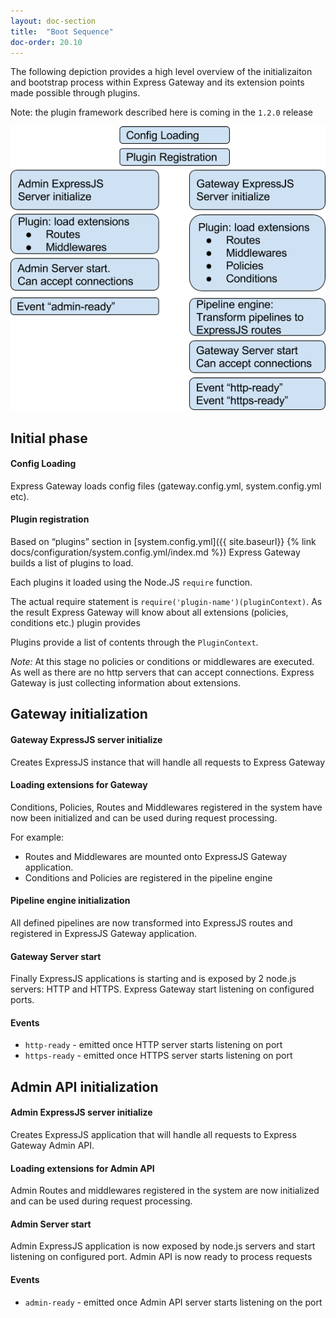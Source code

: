 ```yaml
---
layout: doc-section
title:  "Boot Sequence"
doc-order: 20.10
---
```


The following depiction provides a high level overview of the initializaiton and bootstrap process within Express Gateway and its extension points made possible through plugins.

Note: the plugin framework described here is coming in the `1.2.0` release

<img src="../../assets/img/boot-sequence-eg-diagram.png" />

## Initial phase
#### Config Loading
Express Gateway loads config files (gateway.config.yml, system.config.yml etc).
#### Plugin registration 
Based on “plugins” section in [system.config.yml]({{ site.baseurl}} {% link docs/configuration/system.config.yml/index.md %}) Express Gateway builds a list of plugins to load.

Each plugins it loaded using the Node.JS `require` function.

The actual require statement is `require('plugin-name')(pluginContext)`.
As the result Express Gateway will know about all extensions (policies, conditions etc.) plugin provides

Plugins provide a list of contents through the `PluginContext`. 

*Note:* At this stage no policies or conditions or middlewares are executed. As well as there are no http servers that can accept connections. Express Gateway is just collecting information about extensions.

## Gateway initialization 
#### Gateway ExpressJS server initialize
Creates ExpressJS instance that will handle all requests to Express Gateway
#### Loading extensions for Gateway
Conditions, Policies, Routes and Middlewares registered in the system have now been initialized and can be used during request processing.

For example:
- Routes and Middlewares are mounted onto ExpressJS Gateway application.
- Conditions and Policies are registered in the pipeline engine

#### Pipeline engine initialization
All defined pipelines are now transformed into ExpressJS routes and registered in ExpressJS Gateway application. 
#### Gateway Server start
Finally ExpressJS applications is starting and is exposed by 2 node.js servers: HTTP and HTTPS. Express Gateway start listening on configured ports. 
#### Events  
- `http-ready` - emitted once HTTP server starts listening on port 
- `https-ready` - emitted once HTTPS server starts listening on port 

## Admin API initialization 
#### Admin ExpressJS server initialize
Creates ExpressJS application that will handle all requests to Express Gateway Admin API. 
#### Loading extensions for Admin API
Admin Routes and middlewares registered in the system are now initialized and can be used during request processing. 
#### Admin Server start
Admin ExpressJS application is now exposed by node.js servers and start listening on configured port. Admin API is now ready to process requests
#### Events  
- `admin-ready` - emitted once Admin API server starts listening on the port 
